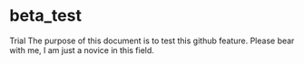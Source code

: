 # beta_test
Trial 
The purpose of this document is to test this github feature.
Please bear with me, I am just a novice in this field.
